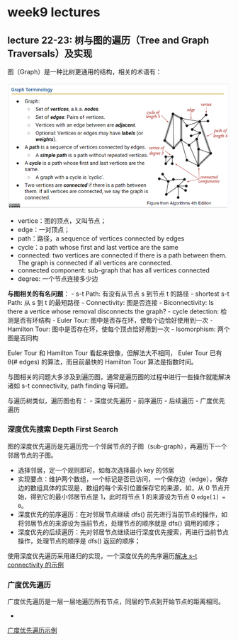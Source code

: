 # week9 lectures

## lecture 22-23: 树与图的遍历（Tree and Graph Traversals）及实现

图（Graph）是一种比树更通用的结构，相关的术语有：

![graph-terminology](./images/graph-term.png)

- vertice：图的顶点，又叫节点；
- edge：一对顶点；
- path：路径，a sequence of vertices connected by edges
- cycle：a path whose first and last vertice are the same
- connected: two vertices are connected if there is a path between them. The graph is connected if all vertices are connected.
- connected component: sub-graph that has all vertices connected
- degree: 一个节点连接多少边

**与图相关的有名问题**：
    - s-t Path: 有没有从节点 s 到节点 t 的路径
    - shortest s-t Path: 从 s 到 t 的最短路径
    - Connectivity: 图是否连接
    - Biconnectivity: Is there a vertice whose removal disconnects the graph?
    - cycle detection: 检测是否有环结构
    - Euler Tour: 图中是否存在环，使每个边恰好使用到一次
    - Hamilton Tour: 图中是否存在环，使每个顶点恰好用到一次
    - Isomorphism: 两个图是否同构

Euler Tour 和 Hamilton Tour 看起来很像，但解法大不相同， Euler Tour 已有 θ(# edges) 的算法，而目前最快的 Hamilton Tour 算法是指数时间。

与图相关的问题大多涉及到遍历图，通常是遍历图的过程中进行一些操作就能解决诸如 s-t connectivity, path finding 等问题。

与遍历树类似，遍历图也有：
    - 深度优先遍历
        - 前序遍历
        - 后续遍历
    - 广度优先遍历

### 深度优先搜索 Depth First Search

图的深度优先遍历是先遍历完一个邻居节点的子图（sub-graph），再遍历下一个邻居节点的子图。

- 选择邻居，定一个规则即可，如每次选择最小 key 的邻居
- 实现要点：维护两个数组，一个标记是否已访问，一个保存边（edge），保存边的数组具体的实现是，数组的每个索引位置保存它的来源，如，从 0 节点开始，得到它的最小邻居节点是 1，此时将节点 1 的来源设为节点 0 `edge[1] = 0`。
- 深度优先的前序遍历：在对邻居节点继续 dfs() 前先进行当前节点的操作，如将邻居节点的来源设为当前节点，处理节点的顺序就是 dfs() 调用的顺序；
- 深度优先的后续遍历：先对邻居节点继续进行深度优先搜索，再进行当前节点操作，处理节点的顺序是  dfs() 返回的顺序；

使用深度优先遍历采用递归的实现，一个深度优先的先序遍历[解决 s-t connectivity 的示例](https://docs.google.com/presentation/d/1OHRI7Q_f8hlwjRJc8NPBUc1cMu5KhINH1xGXWDfs_dA/edit)

### 广度优先遍历

广度优先遍历是一层一层地遍历所有节点，同层的节点到开始节点的距离相同。

- 

[广度优先遍历示例]()